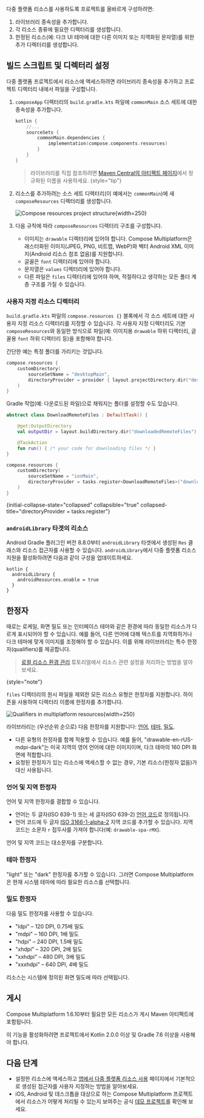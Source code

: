 [//]: # (title: 다중 플랫폼 리소스 설정 및 구성)

<show-structure depth="3"/>

다중 플랫폼 리소스를 사용하도록 프로젝트를 올바르게 구성하려면:

1. 라이브러리 종속성을 추가합니다.
2. 각 리소스 종류에 필요한 디렉터리를 생성합니다.
3. 한정된 리소스(예: 다크 UI 테마에 대한 다른 이미지 또는 지역화된 문자열)를 위한 추가 디렉터리를 생성합니다.

## 빌드 스크립트 및 디렉터리 설정

다중 플랫폼 프로젝트에서 리소스에 액세스하려면 라이브러리 종속성을 추가하고 프로젝트 디렉터리 내에서 파일을 구성합니다.

1. `composeApp` 디렉터리의 `build.gradle.kts` 파일에 `commonMain` 소스 세트에 대한 종속성을 추가합니다.

   ```kotlin
   kotlin {
       //...
       sourceSets {
           commonMain.dependencies {
               implementation(compose.components.resources)
           }
       }
   }
   ```
   
   > 라이브러리를 직접 참조하려면 [Maven Central의 아티팩트 페이지](https://central.sonatype.com/artifact/org.jetbrains.compose.components/components-resources)에서 정규화된 이름을 사용하세요.
   {style="tip"}

2. 리소스를 추가하려는 소스 세트 디렉터리(이 예에서는 `commonMain`)에 새 `composeResources` 디렉터리를 생성합니다.

   ![Compose resources project structure](compose-resources-structure.png){width=250}

3. 다음 규칙에 따라 `composeResources` 디렉터리 구조를 구성합니다.

   * 이미지는 `drawable` 디렉터리에 있어야 합니다. Compose Multiplatform은 래스터화된 이미지(JPEG, PNG, 비트맵, WebP)와 벡터 Android XML 이미지(Android 리소스 참조 없음)를 지원합니다.
   * 글꼴은 `font` 디렉터리에 있어야 합니다.
   * 문자열은 `values` 디렉터리에 있어야 합니다.
   * 다른 파일은 `files` 디렉터리에 있어야 하며, 적절하다고 생각하는 모든 폴더 계층 구조를 가질 수 있습니다.

### 사용자 지정 리소스 디렉터리

`build.gradle.kts` 파일의 `compose.resources {}` 블록에서 각 소스 세트에 대한 사용자 지정 리소스 디렉터리를 지정할 수 있습니다. 각 사용자 지정 디렉터리도 기본 `composeResources`와 동일한 방식으로 파일(예: 이미지용 `drawable` 하위 디렉터리, 글꼴용 `font` 하위 디렉터리 등)을 포함해야 합니다.

간단한 예는 특정 폴더를 가리키는 것입니다.

```kotlin
compose.resources {
    customDirectory(
        sourceSetName = "desktopMain",
        directoryProvider = provider { layout.projectDirectory.dir("desktopResources") }
    )
}
```

Gradle 작업(예: 다운로드된 파일)으로 채워지는 폴더를 설정할 수도 있습니다.

```kotlin
abstract class DownloadRemoteFiles : DefaultTask() {

    @get:OutputDirectory
    val outputDir = layout.buildDirectory.dir("downloadedRemoteFiles")

    @TaskAction
    fun run() { /* your code for downloading files */ }
}

compose.resources {
    customDirectory(
        sourceSetName = "iosMain",
        directoryProvider = tasks.register<DownloadRemoteFiles>("downloadedRemoteFiles").map { it.outputDir.get() }
    )
}
```
{initial-collapse-state="collapsed" collapsible="true"  collapsed-title="directoryProvider = tasks.register<DownloadRemoteFiles>"}

### `androidLibrary` 타겟의 리소스
<secondary-label ref="Experimental"/>

Android Gradle 플러그인 버전 8.8.0부터 `androidLibrary` 타겟에서 생성된 `Res` 클래스와 리소스 접근자를 사용할 수 있습니다.
`androidLibrary`에서 다중 플랫폼 리소스 지원을 활성화하려면 다음과 같이 구성을 업데이트하세요.

```
kotlin {
  androidLibrary {
    androidResources.enable = true
  }
}
```

## 한정자

때로는 로케일, 화면 밀도 또는 인터페이스 테마와 같은 환경에 따라 동일한 리소스가 다르게 표시되어야 할 수 있습니다. 예를 들어, 다른 언어에 대해 텍스트를 지역화하거나 다크 테마에 맞게 이미지를 조정해야 할 수 있습니다. 이를 위해 라이브러리는 특수 한정자(qualifiers)를 제공합니다.

> [로컬 리소스 환경 관리](compose-resource-environment.md) 튜토리얼에서 리소스 관련 설정을 처리하는 방법을 알아보세요.
>
{style="note"}

`files` 디렉터리의 원시 파일을 제외한 모든 리소스 유형은 한정자를 지원합니다. 하이픈을 사용하여 디렉터리 이름에 한정자를 추가합니다.

![Qualifiers in multiplatform resources](compose-resources-qualifiers.png){width=250}

라이브러리는 (우선순위 순으로) 다음 한정자를 지원합니다: [언어](#language-and-regional-qualifiers), [테마](#theme-qualifier), [밀도](#density-qualifier).

* 다른 유형의 한정자를 함께 적용할 수 있습니다. 예를 들어, "drawable-en-rUS-mdpi-dark"는 미국 지역의 영어 언어에 대한 이미지이며, 다크 테마의 160 DPI 화면에 적합합니다.
* 요청된 한정자가 있는 리소스에 액세스할 수 없는 경우, 기본 리소스(한정자 없음)가 대신 사용됩니다.

### 언어 및 지역 한정자

언어 및 지역 한정자를 결합할 수 있습니다.
* 언어는 두 글자(ISO 639-1) 또는 세 글자(ISO 639-2) [언어 코드](https://www.loc.gov/standards/iso639-2/php/code_list.php)로 정의됩니다.
* 언어 코드에 두 글자 [ISO 3166-1-alpha-2](https://en.wikipedia.org/wiki/ISO_3166-1_alpha-2) 지역 코드를 추가할 수 있습니다. 지역 코드는 소문자 `r` 접두사를 가져야 합니다(예: `drawable-spa-rMX`).

언어 및 지역 코드는 대소문자를 구분합니다.

### 테마 한정자

"light" 또는 "dark" 한정자를 추가할 수 있습니다. 그러면 Compose Multiplatform은 현재 시스템 테마에 따라 필요한 리소스를 선택합니다.

### 밀도 한정자

다음 밀도 한정자를 사용할 수 있습니다.

* "ldpi" – 120 DPI, 0.75배 밀도
* "mdpi" – 160 DPI, 1배 밀도
* "hdpi" – 240 DPI, 1.5배 밀도
* "xhdpi" – 320 DPI, 2배 밀도
* "xxhdpi" – 480 DPI, 3배 밀도
* "xxxhdpi" – 640 DPI, 4배 밀도

리소스는 시스템에 정의된 화면 밀도에 따라 선택됩니다.

## 게시

Compose Multiplatform 1.6.10부터 필요한 모든 리소스가 게시 Maven 아티팩트에 포함됩니다.

이 기능을 활성화하려면 프로젝트에서 Kotlin 2.0.0 이상 및 Gradle 7.6 이상을 사용해야 합니다.

## 다음 단계

* 설정한 리소스에 액세스하고 [앱에서 다중 플랫폼 리소스 사용](compose-multiplatform-resources-usage.md) 페이지에서 기본적으로 생성된 접근자를 사용자 지정하는 방법을 알아보세요.
* iOS, Android 및 데스크톱을 대상으로 하는 Compose Multiplatform 프로젝트에서 리소스가 어떻게 처리될 수 있는지 보여주는 공식 [데모 프로젝트](https://github.com/JetBrains/compose-multiplatform/tree/master/components/resources/demo)를 확인해 보세요.